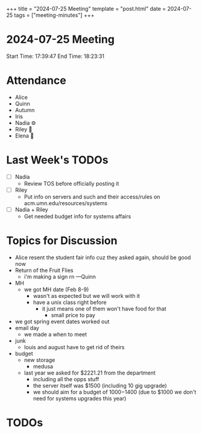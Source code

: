 +++
title = "2024-07-25 Meeting"
template = "post.html"
date = 2024-07-25 
tags = ["meeting-minutes"]
+++

# 2024-07-25 Meeting

Start Time: 17:39:47
End Time: 18:23:31

# Attendance
- Alice
- Quinn
- Autumn
- Iris
- Nadia ⚙️
- Riley 🎂
- Elena 🫃

# Last Week's TODOs

- [ ] Nadia
   - Review TOS before officially posting it
- [ ] Riley
   - Put info on servers and such and their access/rules on acm.umn.edu/resources/systems
- [ ] Nadia + Riley
   - Get needed budget info for systems affairs

# Topics for Discussion

- Alice resent the student fair info cuz they asked again, should be good now
- Return of the Fruit Flies
   - i'm making a sign rn —Quinn
- MH
   - we got MH date (Feb 8-9)
      - wasn't as expected but we will work with it
      - have a unix class right before
         - it just means one of them won't have food for that
            - small price to pay
- we got spring event dates worked out
- email day
   - we made a when to meet
- junk
   - louis and august have to get rid of theirs
- budget
   - new storage
      - medusa
   - last year we asked for $2221.21 from the department
      - including all the opps stuff
      - the server itself was $1500 (including 10 gig upgrade)
      - we should aim for a budget of $1000-$1400 (due to $1000 we don't need for systems upgrades this year)
   

# TODOs

